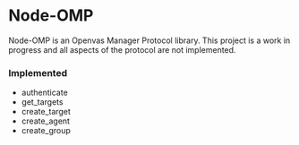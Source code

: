 Node-OMP
==================================

Node-OMP is an Openvas Manager Protocol library. This project is a work
in progress and all aspects of the protocol are not implemented.

### Implemented
- authenticate
- get_targets
- create_target
- create_agent
- create_group
